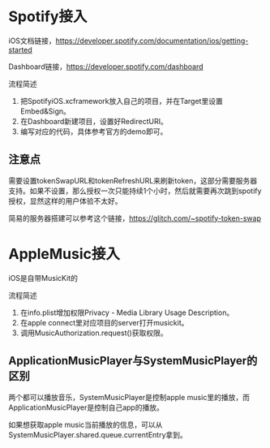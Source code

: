 # Spotify接入

iOS文档链接，https://developer.spotify.com/documentation/ios/getting-started

Dashboard链接，https://developer.spotify.com/dashboard

流程简述

1. 把SpotifyiOS.xcframework放入自己的项目，并在Target里设置Embed&Sign。
2. 在Dashboard新建项目，设置好RedirectURI。
3. 编写对应的代码，具体参考官方的demo即可。

## 注意点

需要设置tokenSwapURL和tokenRefreshURL来刷新token，这部分需要服务器支持。如果不设置，那么授权一次只能持续1个小时，然后就需要再次跳到spotify授权，显然这样的用户体验不太好。

简易的服务器搭建可以参考这个链接，https://glitch.com/~spotify-token-swap

# AppleMusic接入

iOS是自带MusicKit的

流程简述

1. 在info.plist增加权限Privacy - Media Library Usage Description。
2. 在apple connect里对应项目的server打开musickit。
3. 调用MusicAuthorization.request()获取权限。

## ApplicationMusicPlayer与SystemMusicPlayer的区别

两个都可以播放音乐，SystemMusicPlayer是控制apple music里的播放，而ApplicationMusicPlayer是控制自己app的播放。

如果想获取apple music当前播放的信息，可以从SystemMusicPlayer.shared.queue.currentEntry拿到。